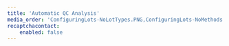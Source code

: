 ```yaml
---
title: 'Automatic QC Analysis'
media_order: 'ConfiguringLots-NoLotTypes.PNG,ConfiguringLots-NoMethods.PNG,ConfiguringLotTypes.PNG,Table1-AcquisitionDataForTestingLot.png,Table2-TestCalculationResults.png,Table3-PredefinedRules.png,SampleFailureMatrixExample.png'
recaptchacontact:
    enabled: false
---
```


